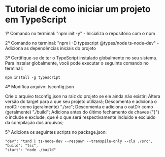# Tutorial de como iniciar um projeto em TypeScript

1º Comando no terminal: "npm init -y" - Inicializa o repositório com o npm

2º Comando no terminal: "npm i -D typescript @types/node ts-node-dev" - Adiciona as dependências iniciais do projeto

3º Certifique-se de ter o TypeScript instalado globalmente no seu sistema. Para instalar globalmente, você pode executar o seguinte comando no terminal:

``
npm install -g typescript
``

4º Modifica arquivo: tsconfig.json

Crie o arquivo tsconfig.json na raiz do projeto se ele ainda não existir;
Altera versão do target para a que seu projeto utilizará;
Descomenta e adiciona o rootDir como (geralmente) "./src";
Descomenta e adiciona o outDir como (geralmente) "./build";
Adiciona antes do último fechamento de chaves ("}") o include e exclude, que é o que será respectivamente incluído e excluído da compilação dos arquivos;

5º Adiciona os seguintes scripts no package.json:

````
"dev": "tsnd | ts-node-dev --respawn --transpile-only --cls ./src",
"build": "tsc",
"start": "node ./build"
````
